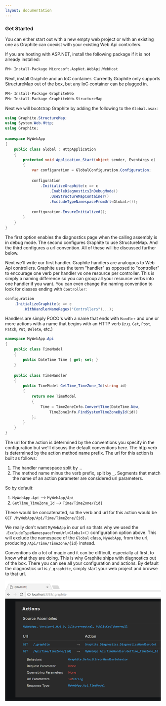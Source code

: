 ```yaml
---
layout: documentation
---
```


### Get Started

You can either start out with a new empty web project or with an existing one as Graphite can coexist with your existing Web Api controllers.

If you are hosting with ASP.NET, install the following package if it is not already installed:

```bash
PM> Install-Package Microsoft.AspNet.WebApi.WebHost
```

Next, install Graphite and an IoC container. Currently Graphite only supports StructureMap out of the box, but any IoC container can be plugged in.

```bash
PM> Install-Package GraphiteWeb
PM> Install-Package GraphiteWeb.StructureMap
```

Next we will bootstrap Graphite by adding the following to the `Global.asax`:

```csharp
using Graphite.StructureMap;
using System.Web.Http;
using Graphite;

namespace MyWebApp
{
    public class Global : HttpApplication
    {
        protected void Application_Start(object sender, EventArgs e)
        {
            var configuration = GlobalConfiguration.Configuration;

            configuration
                .InitializeGraphite(c => c
                    .EnableDiagnosticsInDebugMode()
                    .UseStructureMapContainer()
                    .ExcludeTypeNamespaceFromUrl<Global>());

            configuration.EnsureInitialized();
        }
    }
}
```

The first option enables the diagnostics page when the calling assembly is in debug mode. The second configures Graphite to use StructureMap. And the third configures a url convention. All of these will be discussed further below.

Next we'll write our first handler. Graphite handlers are analogous to Web Api controllers. Graphite uses the term "handler" as opposed to "controller" to encourage one verb per handler vs one resource per controller. This is simply a naming difference so you can group all your resource verbs into one handler if you want. You can even change the naming convention to look for classes ending with `Controller`: 

```csharp
configuration
    .InitializeGraphite(c => c
        .WithHandlerNameRegex("Controller$")...);
```

Handlers are simply POCO's with a name that ends with `Handler` and one or more actions with a name that begins with an HTTP verb (e.g. `Get`, `Post`, `Patch`, `Put`, `Delete`, etc.)

```csharp
namespace MyWebApp.Api
{
    public class TimeModel
    {
        public DateTime Time { get; set; }
    }

    public class TimeHandler
    {
        public TimeModel GetTime_TimeZone_Id(string id)
        {
            return new TimeModel
            {
                Time = TimeZoneInfo.ConvertTime(DateTime.Now,
                    TimeZoneInfo.FindSystemTimeZoneById(id))
            };
        }
    }
}
```

The url for the action is determined by the conventions you specify in the configuration but we'll discuss the default conventions here. The http verb is determined by the action method name prefix. The url for this action is built as follows:

1. The handler namespace split by `.`.
2. The method name minus the verb prefix, split by `_`. Segments that match the name of an action parameter are considered url parameters.

So by default:

1. `MyWebApp.Api` --> `MyWebApp/Api`
2. `GetTime_TimeZone_Id` --> `Time/TimeZone/{id}`

These would be concatenated, so the verb and url for this action would be `GET /MyWebApp/Api/Time/TimeZone/{id}`. 

We really don't want `MyWebApp` in our url so thats why we used the `.ExcludeTypeNamespaceFromUrl<Global>()` configuration option above. This will exclude the namespace of the `Global` class, `MyWebApp`, from the url, producing `/Api/Time/TimeZone/{id}` instead.

Conventions do a lot of magic and it can be difficult, especially at first, to know what they are doing. This is why Graphite ships with diagnostics out of the box. There you can see all your configuration and actions. By default the diagnostics url is `/_graphite`, simply start your web project and browse to that url. 

![Diagnostics](img/diagnostics.png)